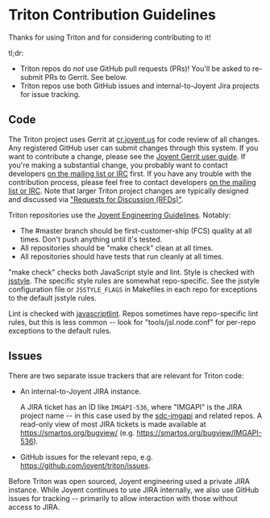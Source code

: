 <!--
    This Source Code Form is subject to the terms of the Mozilla Public
    License, v. 2.0. If a copy of the MPL was not distributed with this
    file, You can obtain one at http://mozilla.org/MPL/2.0/.
-->

<!--
    Copyright 2019 Joyent, Inc.
-->

# Triton Contribution Guidelines

Thanks for using Triton and for considering contributing to it!

tl;dr:
- Triton repos do *not* use GitHub pull requests (PRs)! You'll be asked to
  re-submit PRs to Gerrit. See below.
- Triton repos use both GitHub issues and internal-to-Joyent Jira projects for
  issue tracking.


## Code

The Triton project uses Gerrit at [cr.joyent.us](https://cr.joyent.us) for code
review of all changes. Any registered GitHub user can submit changes through
this system. If you want to contribute a change, please see the [Joyent Gerrit
user
guide](https://github.com/joyent/joyent-gerrit/blob/master/docs/user/README.md).
If you're making a substantial change, you probably want to contact developers
[on the mailing list or IRC](README.md#community) first. If you have any trouble
with the contribution process, please feel free to contact developers [on the
mailing list or IRC](README.md#community). Note that larger Triton project
changes are typically designed and discussed via ["Requests for Discussion
(RFDs)"](https://github.com/joyent/rfd).

Triton repositories use the [Joyent Engineering
Guidelines](https://github.com/joyent/eng/blob/master/docs/index.md). Notably:

* The #master branch should be first-customer-ship (FCS) quality at all times.
  Don't push anything until it's tested.
* All repositories should be "make check" clean at all times.
* All repositories should have tests that run cleanly at all times.

"make check" checks both JavaScript style and lint.  Style is checked with
[jsstyle](https://github.com/davepacheco/jsstyle).  The specific style rules are
somewhat repo-specific.  See the jsstyle configuration file or `JSSTYLE_FLAGS`
in Makefiles in each repo for exceptions to the default jsstyle rules.

Lint is checked with
[javascriptlint](https://github.com/davepacheco/javascriptlint). Repos sometimes
have repo-specific lint rules, but this is less common -- look for
"tools/jsl.node.conf" for per-repo exceptions to the default rules.


## Issues

There are two separate issue trackers that are relevant for Triton code:

- An internal-to-Joyent JIRA instance.

  A JIRA ticket has an ID like `IMGAPI-536`, where "IMGAPI" is the JIRA project
  name -- in this case used by the
  [sdc-imgapi](https://github.com/joyent/sdc-imgapi) and related repos. A
  read-only view of most JIRA tickets is made available at
  <https://smartos.org/bugview/> (e.g.
  <https://smartos.org/bugview/IMGAPI-536>).

- GitHub issues for the relevant repo, e.g.
  <https://github.com/joyent/triton/issues>.

Before Triton was open sourced, Joyent engineering used a private JIRA instance.
While Joyent continues to use JIRA internally, we also use GitHub issues for
tracking -- primarily to allow interaction with those without access to JIRA.
